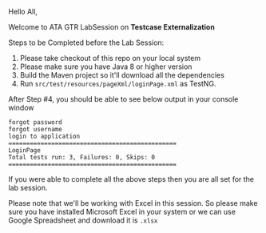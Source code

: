 Hello All,

Welcome to ATA GTR LabSession on **Testcase Externalization**

Steps to be Completed before the Lab Session:
1. Please take checkout of this repo on your local system
2. Please make sure you have Java 8 or higher version
3. Build the Maven project so it'll download all the dependencies
4. Run `src/test/resources/pageXml/loginPage.xml` as TestNG.

After Step #4, you should be able to see below output in your console window
```
forgot password
forgot username
login to application
===============================================
LoginPage
Total tests run: 3, Failures: 0, Skips: 0
===============================================
```

If you were able to complete all the above steps then you are all set for the lab session.

Please note that we'll be working with Excel in this session. So please make sure you have installed Microsoft Excel in your system or we can use Google Spreadsheet and download it is `.xlsx`

